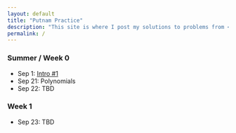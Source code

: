 ```yaml
---
layout: default
title: "Putnam Practice"
description: "This site is where I post my solutions to problems from <a style=\"text-decorations:none; color:purple\" href=https://www.math.cmu.edu/~ploh/2024-putnam.shtml>CMU's Putnam Seminar</a>."
permalink: /
---
```


<!-- ## [CMU Putnam Seminar Webpage](https://www.math.cmu.edu/~ploh/2024-putnam.shtml) -->

### Summer / Week 0
- Sep 1: [Intro #1](https://drive.google.com/file/d/12NjbASO1hHA_cs-UQoSatClxSTbMSA6T/view?usp=drive_link)
- Sep 21: Polynomials
- Sep 22: TBD

### Week 1
- Sep 23: TBD